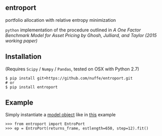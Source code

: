 ## entroport
portfolio allocation with relative entropy minimization

`python` implementation of the procedure outlined in *A One Factor Benchmark Model for Asset Pricing by Ghosh, Julliard, and Taylor (2015 working paper)*

## Installation
(Requires `Scipy` / `Numpy` / `Pandas`, tested on OSX with Python 2.7)

```
$ pip install git+https://github.com/nuffe/entroport.git
# or
$ pip install entroport
```

## Example
Simply instantiate a [model object](http://pythonhosted.org/entroport/api.html) like in [this](http://pythonhosted.org/entroport/intro.html) example
```
>>> from entroport import EntroPort
>>> ep = EntroPort(returns_frame, estlength=650, step=12).fit()
```
